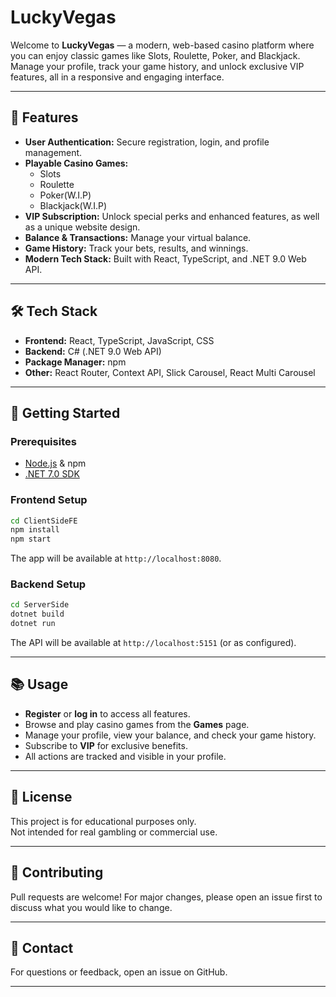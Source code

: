 # LuckyVegas

Welcome to **LuckyVegas** — a modern, web-based casino platform where you can enjoy classic games like Slots, Roulette, Poker, and Blackjack. Manage your profile, track your game history, and unlock exclusive VIP features, all in a responsive and engaging interface.

---

## 🎲 Features

- **User Authentication:** Secure registration, login, and profile management.
- **Playable Casino Games:**  
  - Slots  
  - Roulette  
  - Poker(W.I.P)  
  - Blackjack(W.I.P)
- **VIP Subscription:** Unlock special perks and enhanced features, as well as a unique website design.
- **Balance & Transactions:** Manage your virtual balance.
- **Game History:** Track your bets, results, and winnings.
- **Modern Tech Stack:** Built with React, TypeScript, and .NET 9.0 Web API.

---

## 🛠️ Tech Stack

- **Frontend:** React, TypeScript, JavaScript, CSS
- **Backend:** C# (.NET 9.0 Web API)
- **Package Manager:** npm
- **Other:** React Router, Context API, Slick Carousel, React Multi Carousel

---

## 🚀 Getting Started

### Prerequisites

- [Node.js](https://nodejs.org/) & npm
- [.NET 7.0 SDK](https://dotnet.microsoft.com/en-us/download/dotnet/9.0)

### Frontend Setup

```bash
cd ClientSideFE
npm install
npm start
```

The app will be available at `http://localhost:8080`.

### Backend Setup

```bash
cd ServerSide
dotnet build
dotnet run
```

The API will be available at `http://localhost:5151` (or as configured).

---


## 📚 Usage

- **Register** or **log in** to access all features.
- Browse and play casino games from the **Games** page.
- Manage your profile, view your balance, and check your game history.
- Subscribe to **VIP** for exclusive benefits.
- All actions are tracked and visible in your profile.

---

## 📝 License

This project is for educational purposes only.  
Not intended for real gambling or commercial use.

---

## 🤝 Contributing

Pull requests are welcome! For major changes, please open an issue first to discuss what you would like to change.

---

## 📣 Contact

For questions or feedback, open an issue on GitHub.

---
